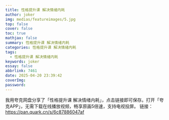 ```yaml
---
title: 性格提升课 解决情绪内耗
author: joker
img: medias/featureimages/5.jpg
top: false
cover: false
toc: true
mathjax: false
summary: 性格提升课 解决情绪内耗
categories: 性格提升课 解决情绪内耗
tags:
  - 性格提升课 解决情绪内耗
keywords: joker
essay: false
abbrlink: 7461
date: 2025-04-20 23:39:42
coverImg:
password:
---
```


我用夸克网盘分享了「性格提升课 解决情绪内耗」，点击链接即可保存。打开「夸克APP」，无需下载在线播放视频，畅享原画5倍速，支持电视投屏。
链接：https://pan.quark.cn/s/6c87886047af
